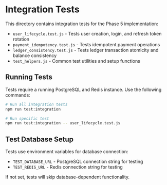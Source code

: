 # Integration Tests

This directory contains integration tests for the Phase 5 implementation:

- `user_lifecycle.test.js` - Tests user creation, login, and refresh token rotation
- `payment_idempotency.test.js` - Tests idempotent payment operations
- `ledger_consistency.test.js` - Tests ledger transaction atomicity and balance consistency
- `test_helpers.js` - Common test utilities and setup functions

## Running Tests

Tests require a running PostgreSQL and Redis instance. Use the following commands:

```bash
# Run all integration tests
npm run test:integration

# Run specific test
npm run test:integration -- user_lifecycle.test.js
```

## Test Database Setup

Tests use environment variables for database connection:
- `TEST_DATABASE_URL` - PostgreSQL connection string for testing
- `TEST_REDIS_URL` - Redis connection string for testing

If not set, tests will skip database-dependent functionality.